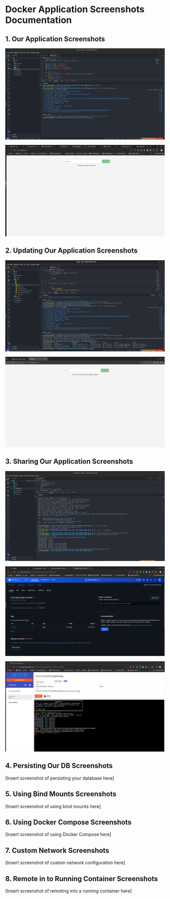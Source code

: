 # Docker Application Screenshots Documentation

## 1. Our Application Screenshots

![Building our application](screenshots/buildingapplication.png)

![Application preview after build](screenshots/ourapplication.png)


## 2. Updating Our Application Screenshots

![Updating the application_1](screenshots/updating_1.png)

![Updating the application_1](screenshots/updating_2.png)


## 3. Sharing Our Application Screenshots

![Sharing our application: Repository push](screenshots/push.png)

![Sharing our application: Repository overview](screenshots/image.png)

![Sharing our application: Play Ground](screenshots/playground.png)


## 4. Persisting Our DB Screenshots

[Insert screenshot of persisting your database here]

## 5. Using Bind Mounts Screenshots

[Insert screenshot of using bind mounts here]

## 6. Using Docker Compose Screenshots

[Insert screenshot of using Docker Compose here]

## 7. Custom Network Screenshots

[Insert screenshot of custom network configuration here]

## 8. Remote in to Running Container Screenshots

[Insert screenshot of remoting into a running container here]